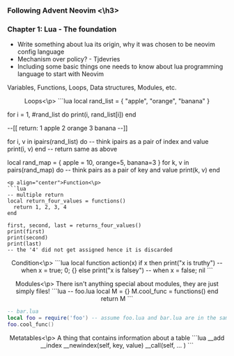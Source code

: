 <h3 aligin="center"> Following Advent Neovim <\h3>

### Chapter 1: Lua - The foundation
- Write something about lua its origin, why it was chosen to be neovim config language
- Mechanism over policy? - Tjdevries
- Including some basic things one needs to know about lua programming language to start with Neovim

Variables, Functions, Loops, Data structures, Modules, etc.

<p align="center">Loops<\p>
```lua
local rand_list = { "apple", "orange", "banana" }

for i = 1, #rand_list do
  print(i, rand_list[i])
end

--[[ 
    return:
     1 apple
     2 orange
     3 banana
--]]


for i, v in ipairs(rand_list) do -- think ipairs as a pair of index and value
  print(i, v)
end
-- return same as above

local rand_map = { apple = 10, orange=5, banana=3 }
for k, v in pairs(rand_map) do -- think pairs as a pair of key and value
  print(k, v)
end
```
<p align="center">Function<\p>
```lua
-- multiple return
local return_four_values = functions()
  return 1, 2, 3, 4
end

first, second, last = returns_four_values()
print(first)
print(second)
print(last)
-- the '4' did not get assigned hence it is discarded
```

<p align="center">Condition<\p>
```lua
local function action(x)
  if x then
    print("x is truthy") -- when x = true; 0; {}
  else
    print("x is falsey") -- when x = false; nil
```
<p align="center">Modules<\p>
There isn't anything special about modules, they are just simply files!
```lua
-- foo.lua
local M = {}
M.cool_func = functions() end
return M
```

```lua
-- bar.lua
local foo = require('foo') -- assume foo.lua and bar.lua are in the same directories
foo.cool_func()
```
<p align="center">Metatables<\p>
A thing that contains information about a table
```lua
__add
__index
__newindex(self, key, value)
__call(self, ... )
```
